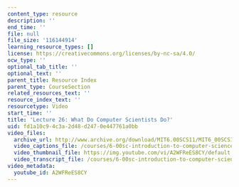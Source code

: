 ```yaml
---
content_type: resource
description: ''
end_time: ''
file: null
file_size: '116144914'
learning_resource_types: []
license: https://creativecommons.org/licenses/by-nc-sa/4.0/
ocw_type: ''
optional_tab_title: ''
optional_text: ''
parent_title: Resource Index
parent_type: CourseSection
related_resources_text: ''
resource_index_text: ''
resourcetype: Video
start_time: ''
title: 'Lecture 26: What Do Computer Scientists Do?'
uid: fd1a10c9-4c3a-2d48-d247-0e447761a0bb
video_files:
  archive_url: http://www.archive.org/download/MIT6.00SCS11/MIT6_00SCS11_lec26_300k.mp4
  video_captions_file: /courses/6-00sc-introduction-to-computer-science-and-programming-spring-2011/8b6d20d462cc5916b99ce7a365d4c490_A2WFReES8CY.vtt
  video_thumbnail_file: https://img.youtube.com/vi/A2WFReES8CY/default.jpg
  video_transcript_file: /courses/6-00sc-introduction-to-computer-science-and-programming-spring-2011/4fcde32d6d8a0cc44983ddf3705eb198_A2WFReES8CY.pdf
video_metadata:
  youtube_id: A2WFReES8CY
---
```

